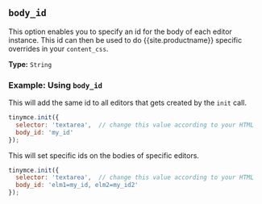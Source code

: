 ## `body_id`

This option enables you to specify an id for the body of each editor instance. This id can then be used to do {{site.productname}} specific overrides in your `content_css`.

**Type:** `String`

### Example: Using `body_id`

This will add the same id to all editors that gets created by the `init` call.

```js
tinymce.init({
  selector: 'textarea',  // change this value according to your HTML
  body_id: 'my_id'
});
```

This will set specific ids on the bodies of specific editors.

```js
tinymce.init({
  selector: 'textarea',  // change this value according to your HTML
  body_id: 'elm1=my_id, elm2=my_id2'
});
```
